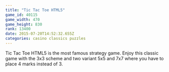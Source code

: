 ```yaml
---
title: "Tic Tac Toe HTML5"
game_id: 40115
game_width: 470
game_height: 830
rank: 13400
date: 2015-07-20T14:52:32.655Z
categories: casino classics puzzles
---
```

Tic Tac Toe HTML5 is the most famous strategy game. Enjoy this classic game with the 3x3 scheme and two variant 5x5 and 7x7 where you have to place 4 marks instead of 3.